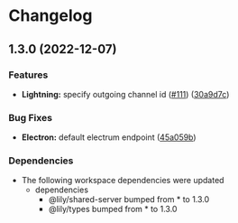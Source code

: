 # Changelog

## 1.3.0 (2022-12-07)


### Features

* **Lightning:** specify outgoing channel id ([#111](https://github.com/Lily-Technologies/lily-wallet/issues/111)) ([30a9d7c](https://github.com/Lily-Technologies/lily-wallet/commit/30a9d7c05ea01fb238329528a29c9cc755ef4a1b))


### Bug Fixes

* **Electron:** default electrum endpoint ([45a059b](https://github.com/Lily-Technologies/lily-wallet/commit/45a059b9e794aec4bb9fdaf13c5ac945a645fe64))


### Dependencies

* The following workspace dependencies were updated
  * dependencies
    * @lily/shared-server bumped from * to 1.3.0
    * @lily/types bumped from * to 1.3.0
